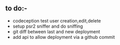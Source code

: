  ## to do:-
- codeception test user creation,edit,delete
- setup psr2 sniffer and do sniffing
- git diff between last and new deployment
- add api to allow deployment via a github commit


